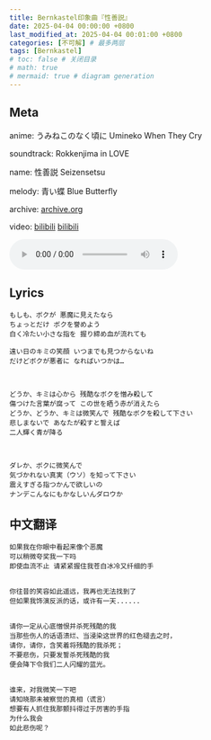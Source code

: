 ```yaml
---
title: Bernkastel印象曲『性善説』
date: 2025-04-04 00:00:00 +0800
last_modified_at: 2025-04-04 00:01:00 +0800
categories: [不可解] # 最多两层
tags: [Bernkastel]
# toc: false # 关闭目录
# math: true
# mermaid: true # diagram generation
---
```


## Meta

anime: うみねこのなく頃に Umineko When They Cry

soundtrack: Rokkenjima in LOVE

name: 性善説 Seizensetsu

melody: 青い蝶 Blue Butterfly

archive: [archive.org](https://archive.org/details/rokkenjimainlove/05+-+Seizensetsu.flac)

video: [bilibili](https://www.bilibili.com/video/BV1ku6PY9EKn)  [bilibili](https://www.bilibili.com/video/BV1mAXEYMErA)

<audio controls>
  <source src="{{ '/assets/audio/Seizensetsu.mp3' | relative_url }}" type="audio/mpeg">
  您的浏览器不支持音频播放。
</audio>

## Lyrics

```
もしも、ボクが 悪魔に見えたなら
ちょっとだけ ボクを誉めよう
白く冷たい小さな指を 握り締め血が流れても

遠い日のキミの笑顔 いつまでも見つからないね
だけどボクが悪者に なればいつかは…



どうか、キミは心から 残酷なボクを憎み殺して
傷つけた言葉が腐って この世を晒う赤が消えたら
どうか、どうか、キミは微笑んで 残酷なボクを殺して下さい
悲しまないで あなたが殺すと誓えば
二人輝く青が降る



ダレか、ボクに微笑んで
気づかれない真実（ウソ）を知って下さい
震えすぎる指つかんで欲しいの
ナンデこんなにもかなしいんダロウか
```

## 中文翻译

```
如果我在你眼中看起来像个恶魔
可以稍微夸奖我一下吗
即使血流不止 请紧紧握住我苍白冰冷又纤细的手


你往昔的笑容如此遥远，我再也无法找到了
但如果我饰演反派的话，或许有一天......


请你一定从心底憎恨并杀死残酷的我
当那些伤人的话语溃烂、当浸染这世界的红色褪去之时，
请你，请你，含笑着将残酷的我杀死；
不要悲伤，只要发誓杀死残酷的我
便会降下令我们二人闪耀的蓝光。


谁来，对我微笑一下吧
请知晓那未被察觉的真相（谎言）
想要有人抓住我那颤抖得过于厉害的手指
为什么我会
如此悲伤呢？
```
